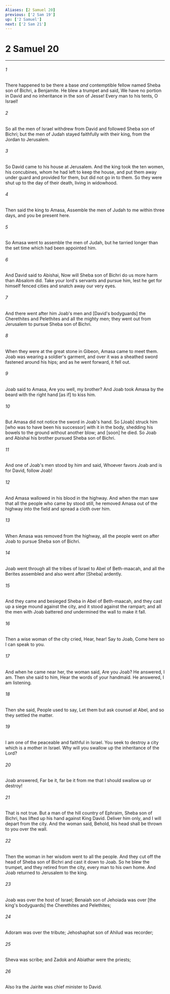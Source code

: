 ```yaml
---
Aliases: [2 Samuel 20]
previous: ['2 Sam 19']
up: ['2 Samuel']
next: ['2 Sam 21']
---
```

# 2 Samuel 20

***














###### 1 






There happened to be there a base _and_ contemptible fellow named Sheba son of Bichri, a Benjamite. He blew a trumpet and said, We have no portion in David and no inheritance in the son of Jesse! Every man to his tents, O Israel! 













###### 2 






So all the men of Israel withdrew from David and followed Sheba son of Bichri; but the men of Judah stayed faithfully with their king, from the Jordan to Jerusalem. 













###### 3 






So David came to his house at Jerusalem. And the king took the ten women, his concubines, whom he had left to keep the house, and put them away under guard and provided for them, but did not go in to them. So they were shut up to the day of their death, living in widowhood. 













###### 4 






Then said the king to Amasa, Assemble the men of Judah to me within three days, and you be present here. 













###### 5 






So Amasa went to assemble the men of Judah, but he tarried longer than the set time which had been appointed him. 













###### 6 






And David said to Abishai, Now will Sheba son of Bichri do us more harm than Absalom did. Take your lord's servants and pursue him, lest he get for himself fenced cities and snatch away our very eyes. 













###### 7 






And there went after him Joab's men and [David's bodyguards] the Cherethites and Pelethites and all the mighty men; they went out from Jerusalem to pursue Sheba son of Bichri. 













###### 8 






When they were at the great stone in Gibeon, Amasa came to meet them. Joab was wearing a soldier's garment, and over it was a sheathed sword fastened around his hips; and as he went forward, it fell out. 













###### 9 






Joab said to Amasa, Are you well, my brother? And Joab took Amasa by the beard with the right hand [as if] to kiss him. 













###### 10 






But Amasa did not notice the sword in Joab's hand. So [Joab] struck him [who was to have been his successor] with it in the body, shedding his bowels to the ground without another blow; and [soon] he died. So Joab and Abishai his brother pursued Sheba son of Bichri. 













###### 11 






And one of Joab's men stood by him and said, Whoever favors Joab and is for David, follow Joab! 













###### 12 






And Amasa wallowed in his blood in the highway. And when the man saw that all the people who came by stood still, he removed Amasa out of the highway into the field and spread a cloth over him. 













###### 13 






When Amasa was removed from the highway, all the people went on after Joab to pursue Sheba son of Bichri. 













###### 14 






Joab went through all the tribes of Israel to Abel of Beth-maacah, and all the Berites assembled and also went after [Sheba] ardently. 













###### 15 






And they came and besieged Sheba in Abel of Beth-maacah, and they cast up a siege mound against the city, and it stood against the rampart; and all the men with Joab battered _and_ undermined the wall to make it fall. 













###### 16 






Then a wise woman of the city cried, Hear, hear! Say to Joab, Come here so I can speak to you. 













###### 17 






And when he came near her, the woman said, Are you Joab? He answered, I am. Then she said to him, Hear the words of your handmaid. He answered, I am listening. 













###### 18 






Then she said, People used to say, Let them but ask counsel at Abel, and so they settled the matter. 













###### 19 






I am one of the peaceable and faithful in Israel. You seek to destroy a city which is a mother in Israel. Why will you swallow up the inheritance of the Lord? 













###### 20 






Joab answered, Far be it, far be it from me that I should swallow up or destroy! 













###### 21 






That is not true. But a man of the hill country of Ephraim, Sheba son of Bichri, has lifted up his hand against King David. Deliver him only, and I will depart from the city. And the woman said, Behold, his head shall be thrown to you over the wall. 













###### 22 






Then the woman in her wisdom went to all the people. And they cut off the head of Sheba son of Bichri and cast it down to Joab. So he blew the trumpet, and they retired from the city, every man to his own home. And Joab returned to Jerusalem to the king. 













###### 23 






Joab was over the host of Israel; Benaiah son of Jehoiada was over [the king's bodyguards] the Cherethites and Pelethites; 













###### 24 






Adoram was over the tribute; Jehoshaphat son of Ahilud was recorder; 













###### 25 






Sheva was scribe; and Zadok and Abiathar were the priests; 













###### 26 






Also Ira the Jairite was chief minister to David.
